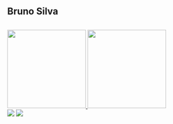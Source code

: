 ## Bruno Silva

##
<div>
  <a href="https://github.com/brunosrrs">
  <img height="180em" src="https://github-readme-stats.vercel.app/api?username=brunosrrs&show_icons=true&theme=maroongold&include_all_commits=true&count_private=true"/>
  <img height="180em" src="https://github-readme-stats.vercel.app/api/top-langs/?username=brunosrrs&layout=compact&langs_count=7&theme=maroongold"/>
</div>
  
  
  <div>
    <a href = "mailto:liucristinas74@gmail.com"><img src="https://img.shields.io/badge/-Gmail-%23333?style=for-the-badge&logo=gmail&logoColor=white" target="_blank"></a>
    <a href="https://www.linkedin.com/in/bruno-silva-62a2b221b/" target="_blank"><img src="https://img.shields.io/badge/-LinkedIn-%230077B5?style=for-the-badge&logo=linkedin&logoColor=white" target="_blank"></a> 
  </div>

  

  


